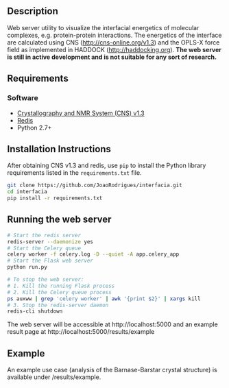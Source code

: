 ## Description
Web server utility to visualize the interfacial energetics of molecular complexes, e.g. protein-protein interactions. The energetics of the interface are calculated using CNS (http://cns-online.org/v1.3) and the OPLS-X force field as implemented in HADDOCK (http://haddocking.org). **The web server is still in active development and is not suitable for any sort of research.**

## Requirements
### Software
* [Crystallography and NMR System (CNS) v1.3](http://cns-online.org/v1.3)
* [Redis](http://redis.io/)
* Python 2.7+

## Installation Instructions
After obtaining CNS v1.3 and redis, use `pip` to install the Python library requirements listed in the `requirements.txt` file.

```bash
git clone https://github.com/JoaoRodrigues/interfacia.git
cd interfacia
pip install -r requirements.txt
```

## Running the web server
```bash
# Start the redis server
redis-server --daemonize yes
# Start the Celery queue
celery worker -f celery.log -D --quiet -A app.celery_app 
# Start the Flask web server
python run.py

# To stop the web server:
# 1. Kill the running Flask process
# 2. Kill the Celery queue process
ps auxww | grep 'celery worker' | awk '{print $2}' | xargs kill
# 3. Stop the redis-server daemon
redis-cli shutdown
```

The web server will be accessible at http://localhost:5000 and an example result page at http://localhost:5000/results/example

## Example
An example use case (analysis of the Barnase-Barstar crystal structure) is available under /results/example.
